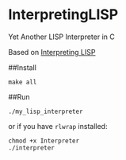 InterpretingLISP
================

Yet Another LISP Interpreter in C

Based on [Interpreting LISP](http://www.civilized.com/files/lispbook.pdf)

##Install

    make all

##Run

    ./my_lisp_interpreter

or if you have `rlwrap` installed: 
    
    chmod +x Interpreter
    ./interpreter
